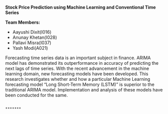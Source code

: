 **Stock Price Prediction using Machine Learning and Conventional Time Series**

**Team Members:**

- Aayushi Dixit(I016)
- Anunay Khetan(I028)
- Pallavi Misra(I037)
- Yash Modi(A021)

Forecasting time series data is an important subject in finance. ARIMA model has demonstrated its outperformance in accuracy of predicting the next lags of time series. With the recent advancement in the machine learning domain, new forecasting models have been developed. This research investigates whether and how a particular Machine Learning forecasting model “Long Short-Term Memory (LSTM)” is superior to the traditional ARIMA model. Implementation and analysis of these models have been conducted for the same.


                                                                         *******
